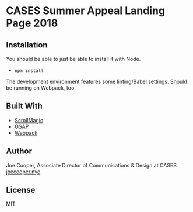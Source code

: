# CASES Summer Appeal Landing Page 2018

## Installation
You should be able to just be able to install it with Node.

* `npm install`

The development environment features some linting/Babel settings. Should be running on Webpack, too.

## Built With

* [ScrollMagic](http://scrollmagic.io/)
* [GSAP](https://greensock.com/gsap)
* [Webpack](https://webpack.js.org/)

## Author
Joe Cooper, Associate Director of Communications & Design at CASES  
[joecooper.nyc](http://joecooper.nyc)

## License
MIT.